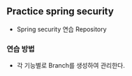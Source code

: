 ## Practice spring security

- Spring security 연습 Repository

### 연습 방법

- 각 기능별로 Branch를 생성하여 관리한다.
